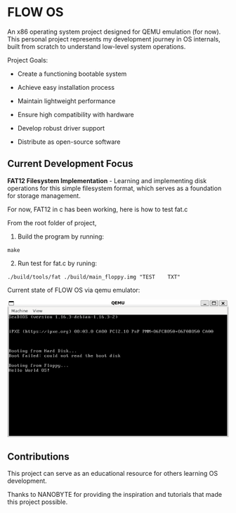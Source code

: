 # FLOW OS
An x86 operating system project designed for QEMU emulation (for now). This personal project represents my development journey in OS internals, built from scratch to understand low-level system operations.

Project Goals:

- Create a functioning bootable system

- Achieve easy installation process

- Maintain lightweight performance

- Ensure high compatibility with hardware

- Develop robust driver support

- Distribute as open-source software

## Current Development Focus

**FAT12 Filesystem Implementation** - Learning and implementing disk operations for this simple filesystem format, which serves as a foundation for storage management.

For now, FAT12 in c has been working, here is how to test fat.c 

From the root folder of project,
1. Build the program by running: 

```
make
```


2. Run test for fat.c by runing:
```
./build/tools/fat ./build/main_floppy.img "TEST    TXT"
```



Current state of FLOW OS via qemu emulator:

![Hello OS Screenshot](pics/helloOS.png)

## Contributions

This project can serve as an educational resource for others learning OS development.

Thanks to NANOBYTE for providing the inspiration and tutorials that made this project possible.
